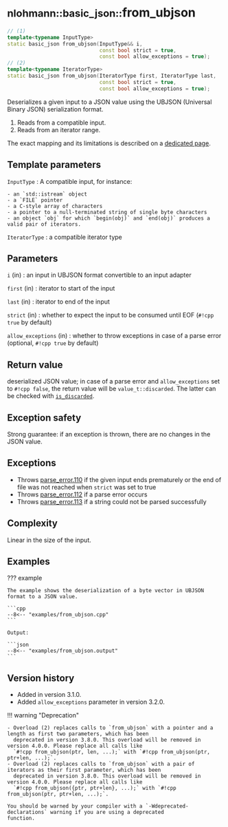# <small>nlohmann::basic_json::</small>from_ubjson

```cpp
// (1)
template<typename InputType>
static basic_json from_ubjson(InputType&& i,
                              const bool strict = true,
                              const bool allow_exceptions = true);
// (2)
template<typename IteratorType>
static basic_json from_ubjson(IteratorType first, IteratorType last,
                              const bool strict = true,
                              const bool allow_exceptions = true);
```

Deserializes a given input to a JSON value using the UBJSON (Universal Binary JSON) serialization format.

1. Reads from a compatible input.
2. Reads from an iterator range.

The exact mapping and its limitations is described on a [dedicated page](../../features/binary_formats/ubjson.md).

## Template parameters

`InputType`
:   A compatible input, for instance:

    - an `std::istream` object
    - a `FILE` pointer
    - a C-style array of characters
    - a pointer to a null-terminated string of single byte characters
    - an object `obj` for which `begin(obj)` and `end(obj)` produces a valid pair of iterators.

`IteratorType`
:   a compatible iterator type

## Parameters

`i` (in)
:   an input in UBJSON format convertible to an input adapter

`first` (in)
:   iterator to start of the input

`last` (in)
:   iterator to end of the input

`strict` (in)
:   whether to expect the input to be consumed until EOF (`#!cpp true` by default)

`allow_exceptions` (in)
:   whether to throw exceptions in case of a parse error (optional, `#!cpp true` by default)

## Return value

deserialized JSON value; in case of a parse error and `allow_exceptions` set to `#!cpp false`, the return value will be
`value_t::discarded`. The latter can be checked with [`is_discarded`](is_discarded.md).

## Exception safety

Strong guarantee: if an exception is thrown, there are no changes in the JSON value.

## Exceptions

- Throws [parse_error.110](../../home/exceptions.md#jsonexceptionparse_error110) if the given input ends prematurely or
  the end of file was not reached when `strict` was set to true
- Throws [parse_error.112](../../home/exceptions.md#jsonexceptionparse_error112) if a parse error occurs
- Throws [parse_error.113](../../home/exceptions.md#jsonexceptionparse_error113) if a string could not be parsed
  successfully

## Complexity

Linear in the size of the input.

## Examples

??? example

    The example shows the deserialization of a byte vector in UBJSON format to a JSON value.

    ```cpp
    --8<-- "examples/from_ubjson.cpp"
    ```

    Output:

    ```json
    --8<-- "examples/from_ubjson.output"
    ```

## Version history

- Added in version 3.1.0.
- Added `allow_exceptions` parameter in version 3.2.0.

!!! warning "Deprecation"

    - Overload (2) replaces calls to `from_ubjson` with a pointer and a length as first two parameters, which has been
      deprecated in version 3.8.0. This overload will be removed in version 4.0.0. Please replace all calls like
      `#!cpp from_ubjson(ptr, len, ...);` with `#!cpp from_ubjson(ptr, ptr+len, ...);`.
    - Overload (2) replaces calls to `from_ubjson` with a pair of iterators as their first parameter, which has been
      deprecated in version 3.8.0. This overload will be removed in version 4.0.0. Please replace all calls like
      `#!cpp from_ubjson({ptr, ptr+len}, ...);` with `#!cpp from_ubjson(ptr, ptr+len, ...);`.

    You should be warned by your compiler with a `-Wdeprecated-declarations` warning if you are using a deprecated
    function.
